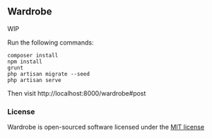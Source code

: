 ## Wardrobe

WIP

Run the following commands: 

    composer install
    npm install
    grunt
    php artisan migrate --seed
    php artisan serve

Then visit http://localhost:8000/wardrobe#post

### License

Wardrobe is open-sourced software licensed under the [MIT license](http://opensource.org/licenses/MIT)